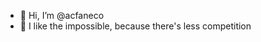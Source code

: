 - 👋 Hi, I’m @acfaneco
- 👀 I like the impossible, because there's less competition


<!---
acfaneco/acfaneco is a ✨ special ✨ repository because its `README.md` (this file) appears on your GitHub profile.
You can click the Preview link to take a look at your changes.
--->
